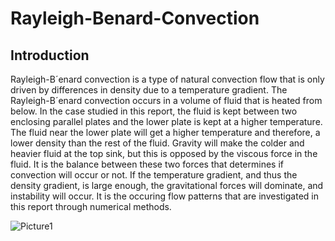 # Rayleigh-Benard-Convection
## Introduction
Rayleigh-B´enard convection is a type of natural convection flow that is only driven by differences in
density due to a temperature gradient. The Rayleigh-B´enard convection occurs in a volume of fluid
that is heated from below. In the case studied in this report, the fluid is kept between two enclosing
parallel plates and the lower plate is kept at a higher temperature.
The fluid near the lower plate will get a higher temperature and therefore, a lower density than the rest
of the fluid. Gravity will make the colder and heavier fluid at the top sink, but this is opposed by the
viscous force in the fluid. It is the balance between these two forces that determines if convection will
occur or not. If the temperature gradient, and thus the density gradient, is large enough, the gravitational
forces will dominate, and instability will occur. It is the occuring flow patterns that are investigated in
this report through numerical methods.

 ![Picture1](https://github.com/bvrsr3/Computational-Fluid-Dynamics/assets/137035712/6d413ca5-f6c5-4ebc-9252-3340387b3bb9)
